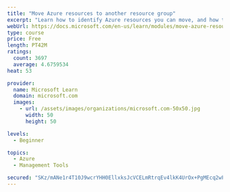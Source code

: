 ```yaml
---
title: "Move Azure resources to another resource group"
excerpt: "Learn how to identify Azure resources you can move, and how to move them to a new resource group."
webUrl: https://docs.microsoft.com/en-us/learn/modules/move-azure-resources-another-resource-group/
type: course
price: Free
length: PT42M
ratings:
  count: 3697
  average: 4.6759534
heat: 53

provider:
  name: Microsoft Learn
  domain: microsoft.com
  images:
    - url: /assets/images/organizations/microsoft.com-50x50.jpg
      width: 50
      height: 50

levels:
  - Beginner

topics:
  - Azure
  - Management Tools

secured: "SKz/mANe1r4T10J9wcrYHH0EllxksJcVCELmRtrqEv4lkK4UrOx+PgMEcq2wFXhzkwioNnc2lVT0Rn2E470WuXuworJ2N9CSpayE6t4Q1pN8pGCWrmVTY6M15lp0UpbsFWEXtKOadOE9sr/C8uCOi85yU6xMPLxXOdZBV5b3iCxrp9wz4EWh0R8f/AQpI5UFJXgs13QmbNHQYHsuP0b4BmhkxDBiAm4ZZKZ3i5D9GgDI8o2hydbsTIzy/HK6NIoCHg/lxt0qzsbG+A0JIt0wJcLl9BUMgLftu1r7s04byJcV+EYfxQHUClrF9SB+T/OBKyxComZWFmoe2iWIK01/osEfVIH0cpYFlyE1NoQmUyaRZ1ep0+Nhl/5eu5IaosgmsROWLF5IjIR3FTNmhVp65n/iHTfoSQ0CmElrIWtNEnI=;ExOYvw2XOoK5ryfabuH8uw=="
---
```


